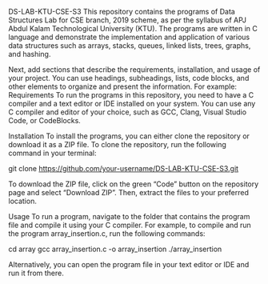 DS-LAB-KTU-CSE-S3
This repository contains the programs of Data Structures Lab for CSE branch, 2019 scheme, as per the syllabus of APJ Abdul Kalam Technological University (KTU). The programs are written in C language and demonstrate the implementation and application of various data structures such as arrays, stacks, queues, linked lists, trees, graphs, and hashing.

Next, add sections that describe the requirements, installation, and usage of your project. You can use headings, subheadings, lists, code blocks, and other elements to organize and present the information. For example:
Requirements
To run the programs in this repository, you need to have a C compiler and a text editor or IDE installed on your system. You can use any C compiler and editor of your choice, such as GCC, Clang, Visual Studio Code, or CodeBlocks.

Installation
To install the programs, you can either clone the repository or download it as a ZIP file. To clone the repository, run the following command in your terminal:

git clone https://github.com/your-username/DS-LAB-KTU-CSE-S3.git

To download the ZIP file, click on the green “Code” button on the repository page and select “Download ZIP”. Then, extract the files to your preferred location.

Usage
To run a program, navigate to the folder that contains the program file and compile it using your C compiler. For example, to compile and run the program array_insertion.c, run the following commands:

cd array
gcc array_insertion.c -o array_insertion
./array_insertion

Alternatively, you can open the program file in your text editor or IDE and run it from there.
